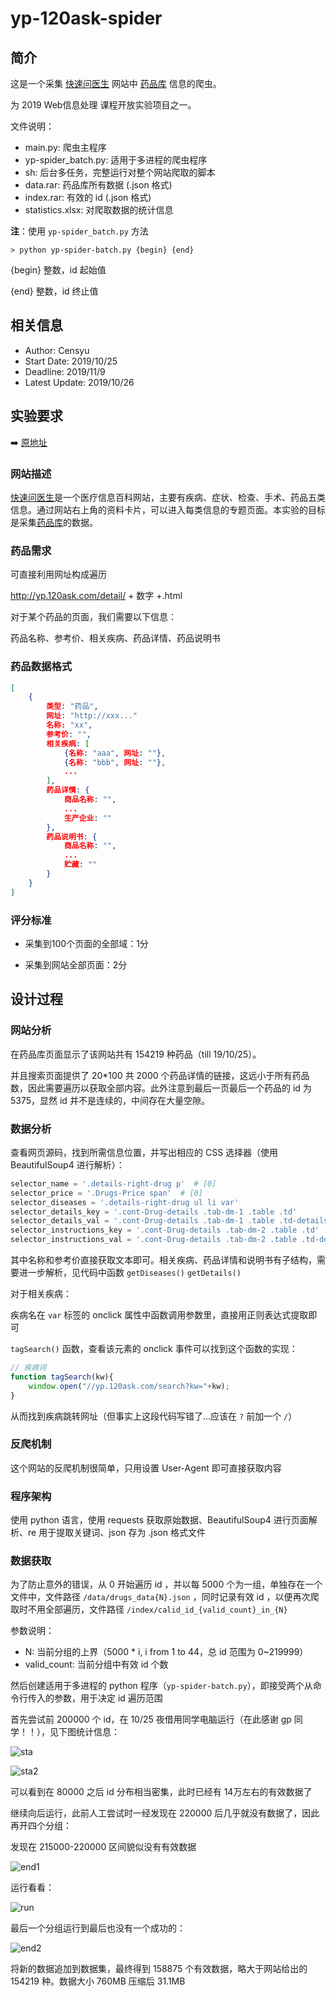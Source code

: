 # yp-120ask-spider

## 简介

这是一个采集 [快速问医生](http://120ask.com) 网站中 [药品库](https://yp.120ask.com) 信息的爬虫。

为 2019 Web信息处理 课程开放实验项目之一。

文件说明：

+   main.py: 爬虫主程序
+   yp-spider_batch.py: 适用于多进程的爬虫程序
+   sh: 后台多任务，完整运行对整个网站爬取的脚本
+   data.rar: 药品库所有数据 (.json 格式)
+   index.rar: 有效的 id (.json 格式)
+   statistics.xlsx: 对爬取数据的统计信息

**注**：使用 `yp-spider_batch.py` 方法

`> python yp-spider-batch.py {begin} {end}`

{begin} 整数，id 起始值

{end} 整数，id 终止值

## 相关信息

+   Author: Censyu
+   Start Date: 2019/10/25
+   Deadline: 2019/11/9
+   Latest Update: 2019/10/26

## 实验要求

:arrow_right: [原地址](https://git.bdaa.pro/yxonic/data-specification/wikis/快速问医生%20药品)

###  网站描述

[快速问医生](http://tag.120ask.com)是一个医疗信息百科网站，主要有疾病、症状、检查、手术、药品五类信息。通过网站右上角的资料卡片，可以进入每类信息的专题页面。本实验的目标是采集[药品库](http://yp.120ask.com/)的数据。 

###  药品需求 

可直接利用网址构成遍历

http://yp.120ask.com/detail/ + 数字 +.html

对于某个药品的页面，我们需要以下信息：

药品名称、参考价、相关疾病、药品详情、药品说明书

###  药品数据格式

```json
[
    {
        类型: "药品",
        网址: "http://xxx..."
        名称: "xx",
        参考价: "",
        相关疾病: [
        	{名称: "aaa", 网址: ""},
        	{名称: "bbb", 网址: ""},
        	...
        ],
		药品详情: {
            商品名称: "",
            ...
            生产企业: ""
        },
        药品说明书: {
            商品名称: "",
            ...
            贮藏: ""
        }
    }
]
```

###  评分标准 

+   采集到100个页面的全部域：1分

+   采集到网站全部页面：2分

## 设计过程

### 网站分析

在药品库页面显示了该网站共有 154219 种药品（till 19/10/25）。

并且搜索页面提供了 20*100 共 2000 个药品详情的链接，这远小于所有药品数，因此需要遍历以获取全部内容。此外注意到最后一页最后一个药品的 id 为 5375，显然 id 并不是连续的，中间存在大量空隙。

### 数据分析

查看网页源码，找到所需信息位置，并写出相应的 CSS 选择器（使用 BeautifulSoup4 进行解析）：

```python
selector_name = '.details-right-drug p'  # [0]
selector_price = '.Drugs-Price span'  # [0]
selector_diseases = '.details-right-drug ul li var'
selector_details_key = '.cont-Drug-details .tab-dm-1 .table .td'
selector_details_val = '.cont-Drug-details .tab-dm-1 .table .td-details'
selector_instructions_key = '.cont-Drug-details .tab-dm-2 .table .td'
selector_instructions_val = '.cont-Drug-details .tab-dm-2 .table .td-details'
```

其中名称和参考价直接获取文本即可。相关疾病、药品详情和说明书有子结构，需要进一步解析，见代码中函数 `getDiseases()` `getDetails()`

对于相关疾病：

疾病名在 `var` 标签的 onclick 属性中函数调用参数里，直接用正则表达式提取即可

` tagSearch() ` 函数，查看该元素的 onclick 事件可以找到这个函数的实现：

```js
// 疾病词
function tagSearch(kw){
    window.open("//yp.120ask.com/search?kw="+kw);
}
```

从而找到疾病跳转网址（但事实上这段代码写错了...应该在 `?` 前加一个 `/`）

### 反爬机制

这个网站的反爬机制很简单，只用设置 User-Agent 即可直接获取内容

### 程序架构

使用 python 语言，使用 requests 获取原始数据、BeautifulSoup4 进行页面解析、re 用于提取关键词、json 存为 .json 格式文件

### 数据获取

为了防止意外的错误，从 0 开始遍历 id ，并以每 5000 个为一组，单独存在一个文件中，文件路径 `/data/drugs_data{N}.json` ，同时记录有效 id ，以便再次爬取时不用全部遍历，文件路径 `/index/calid_id_{valid_count}_in_{N}`

参数说明：

+   N: 当前分组的上界（5000 * i, i from 1 to 44，总 id 范围为 0~219999）
+   valid_count: 当前分组中有效 id 个数

然后创建适用于多进程的 python 程序（`yp-spider-batch.py`），即接受两个从命令行传入的参数，用于决定 id 遍历范围

首先尝试前 200000 个 id，在 10/25 夜借用同学电脑运行（在此感谢 gp 同学！！），见下图统计信息：

![sta](README.assets/sta.jpg)

![sta2](README.assets/sta2.jpg)

可以看到在 80000 之后 id 分布相当密集，此时已经有 14万左右的有效数据了

继续向后运行，此前人工尝试时一经发现在 220000 后几乎就没有数据了，因此再开四个分组：

发现在 215000-220000 区间貌似没有有效数据

![end1](README.assets/end1.jpg)

运行看看：

![run](README.assets/run.jpg)

最后一个分组运行到最后也没有一个成功的：

![end2](README.assets/end2.jpg)

将新的数据追加到数据集，最终得到 158875 个有效数据，略大于网站给出的 154219 种。数据大小 760MB 压缩后 31.1MB